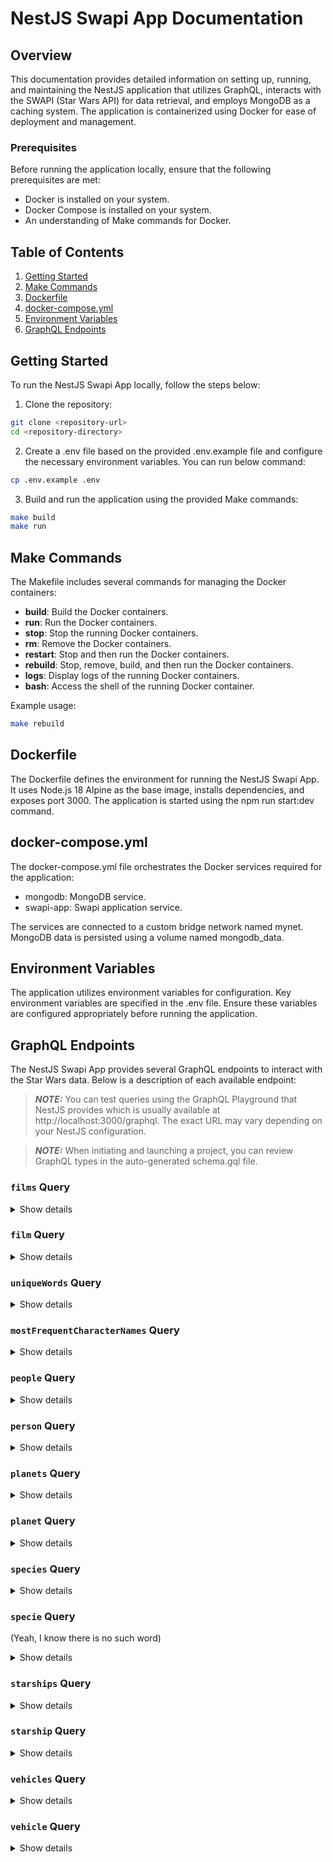 # NestJS Swapi App Documentation

## Overview

This documentation provides detailed information on setting up, running, and maintaining the NestJS application that utilizes GraphQL, interacts with the SWAPI (Star Wars API) for data retrieval, and employs MongoDB as a caching system. The application is containerized using Docker for ease of deployment and management.

### Prerequisites

Before running the application locally, ensure that the following prerequisites are met:

- Docker is installed on your system.
- Docker Compose is installed on your system.
- An understanding of Make commands for Docker.

## Table of Contents

1. [Getting Started](#getting-started)
2. [Make Commands](#make-commands)
3. [Dockerfile](#dockerfile)
4. [docker-compose.yml](#docker-composeyml)
5. [Environment Variables](#environment-variables)
6. [GraphQL Endpoints](#graphql-endpoints)

## Getting Started

To run the NestJS Swapi App locally, follow the steps below:

1. Clone the repository:

```bash
git clone <repository-url>
cd <repository-directory>
```

2. Create a .env file based on the provided .env.example file and configure the necessary environment variables. You can run below command:
```bash
cp .env.example .env
```

3. Build and run the application using the provided Make commands:

```bash
make build
make run
```

## Make Commands

The Makefile includes several commands for managing the Docker containers:

- **build**: Build the Docker containers.
- **run**: Run the Docker containers.
- **stop**: Stop the running Docker containers.
- **rm**: Remove the Docker containers.
- **restart**: Stop and then run the Docker containers.
- **rebuild**: Stop, remove, build, and then run the Docker containers.
- **logs**: Display logs of the running Docker containers.
- **bash**: Access the shell of the running Docker container.

Example usage:

```bash
make rebuild
```

## Dockerfile
The Dockerfile defines the environment for running the NestJS Swapi App. It uses Node.js 18 Alpine as the base image, installs dependencies, and exposes port 3000. The application is started using the npm run start:dev command.

## docker-compose.yml
The docker-compose.yml file orchestrates the Docker services required for the application:

- mongodb: MongoDB service.
- swapi-app: Swapi application service.

The services are connected to a custom bridge network named mynet. MongoDB data is persisted using a volume named mongodb_data.

## Environment Variables
The application utilizes environment variables for configuration. Key environment variables are specified in the .env file. Ensure these variables are configured appropriately before running the application.

## GraphQL Endpoints
The NestJS Swapi App provides several GraphQL endpoints to interact with the Star Wars data. Below is a description of each available endpoint:

> **_NOTE:_** You can test queries using the GraphQL Playground that NestJS provides which is usually available at http://localhost:3000/graphql. The exact URL may vary depending on your NestJS configuration.

> **_NOTE:_** When initiating and launching a project, you can review GraphQL types in the auto-generated schema.gql file.

### `films` Query
<details>
  <summary>Show details</summary>
  <br/>

**Description**:

Retrieve a list of films based on optional search criteria, pagination, and default filtering.

**Parameters**:
- search (String): Optional search string. Defaults to an empty string.
- skip (Int): Number of records to skip. Defaults to 0.
- take (Int): Number of records to take. Defaults to 10.

**Example Usage**:

```gql
query {
  films(search: "A New Hope", skip: 0, take: 5) {
    id,
    title,
    opening_crawl,
    director
  }
}
```
</details>

### `film` Query
<details>
  <summary>Show details</summary>
  <br/>

**Description**:

Retrieve a specific film by its ID.

**Parameters**:
- id (Int): ID of the film

**Example Usage**:

```gql
query {
  film(id: 1) {
    id,
    title,
    opening_crawl,
    director
  }
}
```

</details>

### `uniqueWords` Query
<details>
  <summary>Show details</summary>
  <br/>

**Description**:

Retrieve unique words and their occurrences from the opening crawls of all films.

**Example Usage**:

```gql
query {
  uniqueWords {
    word,
    occurrences
  }
}
```

</details>

### `mostFrequentCharacterNames` Query
<details>
  <summary>Show details</summary>
  <br/>

**Description**:

Retrieve the most frequent character names and their occurrences from the opening crawls of all films.

**Example Usage**:

```gql
query {
  mostFrequentCharacterNames {
    name,
    occurrences
  }
}
```
</details>

### `people` Query
<details>
  <summary>Show details</summary>
  <br/>

**Description**:

Retrieve a list of people based on optional search criteria, pagination, and default filtering.

**Parameters**:
- search (String): Optional search string. Defaults to an empty string.
- skip (Int): Number of records to skip. Defaults to 0.
- take (Int): Number of records to take. Defaults to 10.

**Example Usage**:

```gql
query {
  people(search: "Luke", skip: 0, take: 5) {
    id,
    name,
    birth_year,
    gender
  }
}
```
</details>

### `person` Query
<details>
  <summary>Show details</summary>
  <br/>

**Description**:

Retrieve a specific person by their ID.

**Parameters**:
- id (Int): ID of the film

**Example Usage**:

```gql
query {
  person(id: 1) {
    id,
    name,
    birth_year,
    gender
  }
}
```
</details>

### `planets` Query
<details>
  <summary>Show details</summary>
  <br/>

**Description**:

Retrieve a list of planets based on optional search criteria, pagination, and default filtering.

**Parameters**:
- search (String): Optional search string. Defaults to an empty string.
- skip (Int): Number of records to skip. Defaults to 0.
- take (Int): Number of records to take. Defaults to 10.

**Example Usage**:

```gql
query {
  planets(search: "Tatooine", skip: 0, take: 5) {
    id,
    name,
    climate,
    population
  }
}
```
</details>

### `planet` Query
<details>
  <summary>Show details</summary>
  <br/>

**Description**:

Retrieve a specific planet by its ID.

**Parameters**:
- id (Int): ID of the film

**Example Usage**:

```gql
query {
  planet(id: 1) {
    id,
    name,
    climate,
    population
  }
}
```
</details>

### `species` Query
<details>
  <summary>Show details</summary>
  <br/>

**Description**:

Retrieve a list of species based on optional search criteria, pagination, and default filtering.

**Parameters**:
- search (String): Optional search string. Defaults to an empty string.
- skip (Int): Number of records to skip. Defaults to 0.
- take (Int): Number of records to take. Defaults to 10.

**Example Usage**:

```gql
query {
  species(search: "Wookiee", skip: 0, take: 5) {
    id,
    name,
    classification,
    language
  }
}
```
</details>

### `specie` Query
(Yeah, I know there is no such word)
<details>
  <summary>Show details</summary>
  <br/>

**Description**:

Retrieve a specific species by its ID.

**Parameters**:
- id (Int): ID of the film

**Example Usage**:

```gql
query {
  specie(id: 1) {
    id,
    name,
    classification,
    language
  }
}
```
</details>

### `starships` Query
<details>
  <summary>Show details</summary>
  <br/>

**Description**:

Retrieve a list of starships based on optional search criteria, pagination, and default filtering.

**Parameters**:
- search (String): Optional search string. Defaults to an empty string.
- skip (Int): Number of records to skip. Defaults to 0.
- take (Int): Number of records to take. Defaults to 10.

**Example Usage**:

```gql
query {
  starships(search: "X-wing", skip: 0, take: 5) {
    id,
    name,
    model,
    crew
  }
}
```
</details>

### `starship` Query
<details>
  <summary>Show details</summary>
  <br/>

**Description**:

Retrieve a specific starship by its ID.

**Parameters**:
- id (Int): ID of the film

**Example Usage**:

```gql
query {
  starship(id: 1) {
    id,
    name,
    model,
    crew
  }
}
```
</details>

### `vehicles` Query
<details>
  <summary>Show details</summary>
  <br/>

**Description**:

Retrieve a list of vehicles based on optional search criteria, pagination, and default filtering.

**Parameters**:
- search (String): Optional search string. Defaults to an empty string.
- skip (Int): Number of records to skip. Defaults to 0.
- take (Int): Number of records to take. Defaults to 10.

**Example Usage**:

```gql
query {
  vehicles(search: "Speeder", skip: 0, take: 5) {
    id,
    name,
    model,
    passengers
  }
}
```
</details>

### `vehicle` Query
<details>
  <summary>Show details</summary>
  <br/>

**Description**:

Retrieve a specific vehicle by its ID.

**Parameters**:
- id (Int): ID of the film

**Example Usage**:

```gql
query {
  vehicle(id: 1) {
    id,
    name,
    model,
    passengers
  }
}
```
</details>


